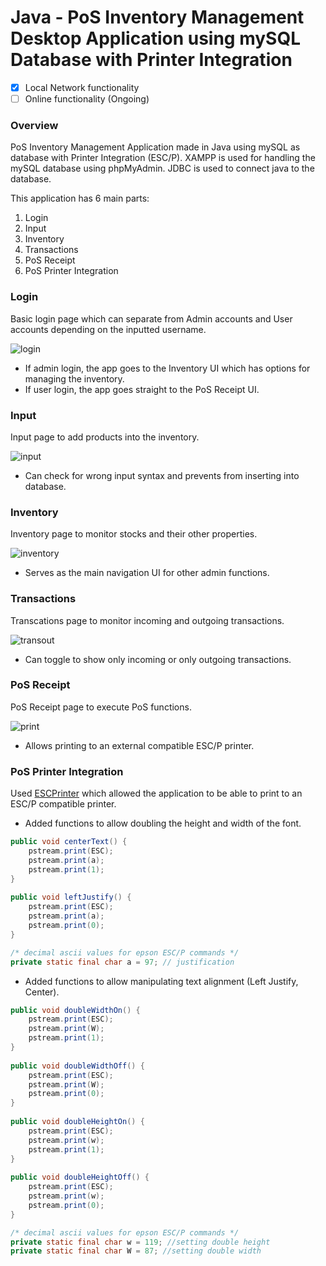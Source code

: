 # Java - PoS Inventory Management Desktop Application using mySQL Database with Printer Integration

- [x] Local Network functionality
- [ ] Online functionality (Ongoing)

### Overview

PoS Inventory Management Application made in Java using mySQL as database with Printer Integration (ESC/P). XAMPP is used for handling the mySQL database using phpMyAdmin. JDBC is used to connect java to the database.

This application has 6 main parts:

1. Login
2. Input
3. Inventory
4. Transactions
5. PoS Receipt
6. PoS Printer Integration

### Login

Basic login page which can separate from Admin accounts and User accounts depending on the inputted username.

![login](https://user-images.githubusercontent.com/37270236/65409407-3d45a080-de1a-11e9-9809-04b662b3eceb.PNG)

* If admin login, the app goes to the Inventory UI which has options for managing the inventory.
* If user login, the app goes straight to the PoS Receipt UI.

### Input

Input page to add products into the inventory.

![input](https://user-images.githubusercontent.com/37270236/65409459-577f7e80-de1a-11e9-80d8-91481320dbce.PNG)

* Can check for wrong input syntax and prevents from inserting into database.

### Inventory

Inventory page to monitor stocks and their other properties.

![inventory](https://user-images.githubusercontent.com/37270236/65409448-53536100-de1a-11e9-8db3-13d67cae6be6.PNG)

* Serves as the main navigation UI for other admin functions.

### Transactions

Transcations page to monitor incoming and outgoing transactions.

![transout](https://user-images.githubusercontent.com/37270236/65409453-55b5bb00-de1a-11e9-9116-21009889d703.PNG)

* Can toggle to show only incoming or only outgoing transactions.

### PoS Receipt

PoS Receipt page to execute PoS functions.

![print](https://user-images.githubusercontent.com/37270236/65409461-59494200-de1a-11e9-8f45-0aab5eae6956.PNG)

* Allows printing to an external compatible ESC/P printer.

### PoS Printer Integration

Used [ESCPrinter](https://github.com/drayah/escprinter/blob/master/net/drayah/matrixprinter/ESCPrinter.java) which allowed the application to be able to print to an ESC/P compatible printer.

* Added functions to allow doubling the height and width of the font.

```java
public void centerText() {
    pstream.print(ESC);
    pstream.print(a);
    pstream.print(1);
}
    
public void leftJustify() {
    pstream.print(ESC);
    pstream.print(a);
    pstream.print(0);
}

/* decimal ascii values for epson ESC/P commands */
private static final char a = 97; // justification
```

* Added functions to allow manipulating text alignment (Left Justify, Center).

```java
public void doubleWidthOn() {
    pstream.print(ESC);
    pstream.print(W);
    pstream.print(1);
}
    
public void doubleWidthOff() {
    pstream.print(ESC);
    pstream.print(W);
    pstream.print(0);
}
    
public void doubleHeightOn() {
    pstream.print(ESC);
    pstream.print(w);
    pstream.print(1);
}
    
public void doubleHeightOff() {
    pstream.print(ESC);
    pstream.print(w);
    pstream.print(0);
}

/* decimal ascii values for epson ESC/P commands */
private static final char w = 119; //setting double height
private static final char W = 87; //setting double width
```
